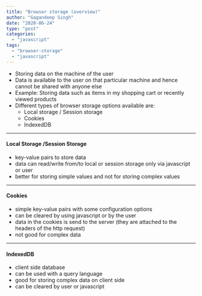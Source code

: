 ```yaml
---
title: "Browser storage (overview)"
author: "Gagandeep Singh"
date: "2020-06-24"
type: "post"
categories:
  - "javascript"
tags:
  - "browser-storage"
  - "javascript"
---
```


- Storing data on the machine of the user
- Data is available to the user on that particular machine and hence cannot be shared with anyone else
- Example: Storing data such as items in my shopping cart or recently viewed products
- Different types of browser storage options available are:
  - Local storage / Session storage
  - Cookies
  - IndexedDB

---

#### Local Storage /Session Storage

- key-value pairs to store data
- data can read/write from/to local or session storage only via javascript or user
- better for storing simple values and not for storing complex values

---

#### Cookies

- simple key-value pairs with some configuration options
- can be cleared by using javascript or by the user
- data in the cookies is send to the server (they are attached to the headers of the http request)
- not good for complex data

---

#### IndexedDB

- client side database
- can be used with a query language
- good for storing complex data on client side
- can be cleared by user or javascript
